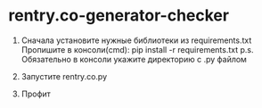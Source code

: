 # rentry.co-generator-checker
1. Сначала установите нужные библиотеки из requirements.txt
Пропишите в консоли(cmd): pip install -r requirements.txt
p.s. Обязательно в консоли укажите директорию с .py файлом

2. Запустите rentry.co.py
3. Профит
